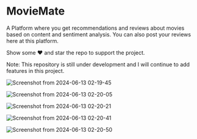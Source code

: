 # MovieMate
A Platform where you get recommendations and reviews about movies based on content and sentiment analysis. You can also post your reviews here at this platform.


Show some ❤️ and star the repo to support the project.

Note: This repository is still under development and I will continue to add features in this project.



![Screenshot from 2024-06-13 02-19-45](https://github.com/Mohammad-Moiz/MovieMate-/assets/127727314/672cab9c-b291-4ced-a245-a10c5dfcc9b1)




![Screenshot from 2024-06-13 02-20-05](https://github.com/Mohammad-Moiz/MovieMate-/assets/127727314/4cf3d0fa-7895-42de-a020-96f45fa924d9)





![Screenshot from 2024-06-13 02-20-21](https://github.com/Mohammad-Moiz/MovieMate-/assets/127727314/9a22fae5-2eb0-4de5-a8ac-58cf4455dcfd)






![Screenshot from 2024-06-13 02-20-41](https://github.com/Mohammad-Moiz/MovieMate-/assets/127727314/3f0942d3-2611-44f9-83ed-1c4d88d4de18)







![Screenshot from 2024-06-13 02-20-50](https://github.com/Mohammad-Moiz/MovieMate-/assets/127727314/0b4b2c75-47d8-49b1-b7f5-63266c01b349)



